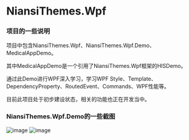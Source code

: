 NiansiThemes.Wpf
=================

### 项目的一些说明

项目中包含NiansiThemes.Wpf、NiansiThemes.Wpf.Demo、MedicalAppDemo。

其中MedicalAppDemo是一个引用了NiansiThemes.Wpf框架的HISDemo。

通过此Demo进行WPF深入学习，学习WPF Style、Template、DependencyProperty、RoutedEvent、Commands、WPF性能等。

目前此项目处于初步建设状态，相关的功能也正在开发当中。

### NiansiThemes.Wpf.Demo的一些截图

![image](https://github.com/Li-Niansi/NiansiThemes.Wpf/blob/master/home1.jpg)
![image](https://github.com/Li-Niansi/NiansiThemes.Wpf/blob/master/home2.jpg)

